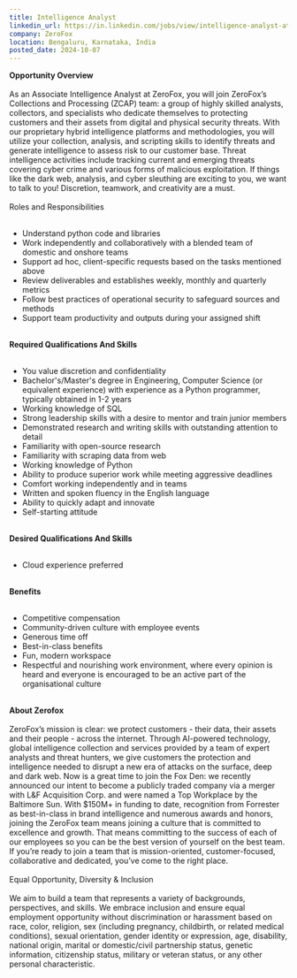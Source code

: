 ```yaml
---
title: Intelligence Analyst
linkedin_url: https://in.linkedin.com/jobs/view/intelligence-analyst-at-zerofox-4042568257?position=1&pageNum=5&refId=GfT1YmPtI1K3NxEYA9nFLg%3D%3D&trackingId=qEvS2dmCISISMMcqH6dspQ%3D%3D
company: ZeroFox
location: Bengaluru, Karnataka, India
posted_date: 2024-10-07
---
```


<div class="description__text description__text--rich">
<section class="show-more-less-html" data-max-lines="5">
<div class="show-more-less-html__markup show-more-less-html__markup--clamp-after-5 relative overflow-hidden">
<strong>Opportunity Overview<br/><br/></strong>As an Associate Intelligence Analyst at ZeroFox, you will join ZeroFox’s Collections and Processing (ZCAP) team: a group of highly skilled analysts, collectors, and specialists who dedicate themselves to protecting customers and their assets from digital and physical security threats. With our proprietary hybrid intelligence platforms and methodologies, you will utilize your collection, analysis, and scripting skills to identify threats and generate intelligence to assess risk to our customer base. Threat intelligence activities include tracking current and emerging threats covering cyber crime and various forms of malicious exploitation. If things like the dark web, analysis, and cyber sleuthing are exciting to you, we want to talk to you! Discretion, teamwork, and creativity are a must.<br/><br/>Roles and Responsibilities<br/><br/><ul><li> Understand python code and libraries</li><li> Work independently and collaboratively with a blended team of domestic and onshore teams</li><li> Support ad hoc, client-specific requests based on the tasks mentioned above</li><li> Review deliverables and establishes weekly, monthly and quarterly metrics</li><li> Follow best practices of operational security to safeguard sources and methods</li><li> Support team productivity and outputs during your assigned shift<br/><br/></li></ul><strong>Required Qualifications And Skills<br/><br/></strong><ul><li> You value discretion and confidentiality</li><li> Bachelor's/Master's degree in Engineering, Computer Science (or equivalent experience) with experience as a Python programmer, typically obtained in 1-2 years</li><li> Working knowledge of SQL</li><li> Strong leadership skills with a desire to mentor and train junior members</li><li> Demonstrated research and writing skills with outstanding attention to detail</li><li> Familiarity with open-source research </li><li> Familiarity with scraping data from web</li><li> Working knowledge of Python</li><li> Ability to produce superior work while meeting aggressive deadlines</li><li> Comfort working independently and in teams</li><li> Written and spoken fluency in the English language</li><li> Ability to quickly adapt and innovate</li><li> Self-starting attitude<br/><br/></li></ul><strong>Desired Qualifications And Skills<br/><br/></strong><ul><li> Cloud experience preferred<br/><br/></li></ul><strong>Benefits<br/><br/></strong><ul><li> Competitive compensation</li><li> Community-driven culture with employee events</li><li> Generous time off </li><li> Best-in-class benefits</li><li> Fun, modern workspace</li><li> Respectful and nourishing work environment, where every opinion is heard and everyone is encouraged to be an active part of the organisational culture<br/><br/></li></ul><strong>About Zerofox<br/><br/></strong>ZeroFox’s mission is clear: we protect customers - their data, their assets and their people - across the internet. Through AI-powered technology, global intelligence collection and services provided by a team of expert analysts and threat hunters, we give customers the protection and intelligence needed to disrupt a new era of attacks on the surface, deep and dark web. Now is a great time to join the Fox Den: we recently announced our intent to become a publicly traded company via a merger with L&amp;F Acquisition Corp. and were named a Top Workplace by the Baltimore Sun. With $150M+ in funding to date, recognition from Forrester as best-in-class in brand intelligence and numerous awards and honors, joining the ZeroFox team means joining a culture that is committed to excellence and growth. That means committing to the success of each of our employees so you can be the best version of yourself on the best team. If you’re ready to join a team that is mission-oriented, customer-focused, collaborative and dedicated, you’ve come to the right place.<br/><br/>Equal Opportunity, Diversity &amp; Inclusion<br/><br/>We aim to build a team that represents a variety of backgrounds, perspectives, and skills. We embrace inclusion and ensure equal employment opportunity without discrimination or harassment based on race, color, religion, sex (including pregnancy, childbirth, or related medical conditions), sexual orientation, gender identity or expression, age, disability, national origin, marital or domestic/civil partnership status, genetic information, citizenship status, military or veteran status, or any other personal characteristic.
        </div>


<!-- --> </section>
</div>